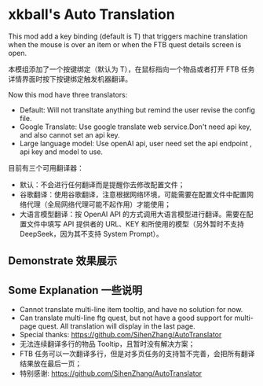 # xkball's Auto Translation

This mod add a key binding (default is T) that triggers machine  translation when the mouse is over an item or when the FTB quest details screen is open.

本模组添加了一个按键绑定（默认为 T），在鼠标指向一个物品或者打开 FTB 任务详情界面时按下按键绑定触发机器翻译。

Now this mod have three translators:

- Default:  Will not transltate anything but remind the user revise the config file.
- Google Translate: Use google translate web service.Don't need api key, and also cannot set an api key.
- Large language model: Use openAI api, user need set the api endpoint , api key and model to use.

目前有三个可用翻译器：

- 默认：不会进行任何翻译而是提醒你去修改配置文件；
- 谷歌翻译：使用谷歌翻译，注意根据网络环境，可能需要在配置文件中配置网络代理（全局网络代理可能不起作用）才能使用；
- 大语言模型翻译：按 OpenAI API 的方式调用大语言模型进行翻译。需要在配置文件中填写 API 提供者的 URL、KEY 和所使用的模型（另外暂时不支持 DeepSeek，因为其不支持 System Prompt）。

## Demonstrate  效果展示



## Some Explanation 一些说明

- Cannot translate multi-line item tooltip, and have no solution for now.
- Can translate multi-line ftg quest, but not have a good support for multi-page quest. All translation will display in the last page.
- Special thanks: https://github.com/SihenZhang/AutoTranslator
- 无法连续翻译多行的物品 Tooltip，且暂时没有解决方案；
- FTB 任务可以一次翻译多行，但是对多页任务的支持暂不完善，会把所有翻译结果放在最后一页；
- 特别感谢: https://github.com/SihenZhang/AutoTranslator
